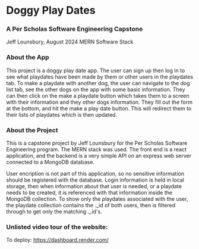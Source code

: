 <h1>Doggy Play Dates</h1>
<h3>A Per Scholas Software Engineering Capstone</h3>
<p>Jeff Lounsbury, August 2024 MERN Software Stack</p>

<h3>About the App</h3>
<p>This project is a doggy play date app.  The user can sign up then log in to see what playdates have been made by them or other users in the playdates tab.  To make a playdate with another dog, the user can navigate to the dog list tab, see the other dogs on the app with some basic information.  They can then click on the make a playdate button which takes them to a screen with their information and they other dogs information. They fill out the form at the bottom, and hit the make a play date button. This will redirect them to their lists of playdates which is then updated.</p>

<h3>About the Project</h3>

<p>This is a capstone project by Jeff Lounsbury for the Per Scholas Software Engineering program.  The MERN stack was used. The front end is a react application, and the backend is a very simple API on an express web server connected to a MongoDB database.</p>

<p>User encription is not part of this application, so no sensitive information should be registered with the database. Login information is held in local storage, then when information about that user is needed, or a playdate needs to be created, it is referenced with that information inside the MongoDB collection. To show only the playdates associated with the user, the playdate collection contains the ._id of both users, then is filtered through to get only the matching ._id's.</p>

<h3>Unlisted video tour of the website:</h3>
<a href=""></a>

To deploy:
 https://dashboard.render.com/
